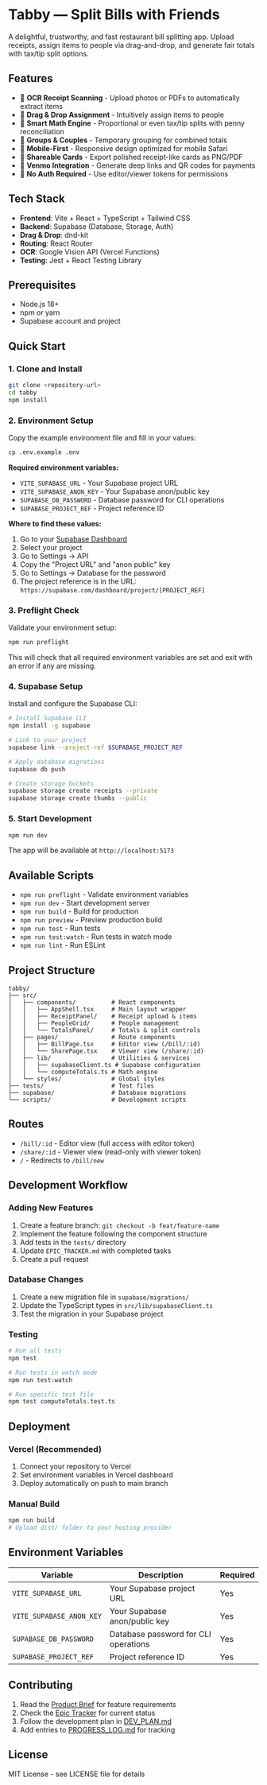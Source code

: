 # Tabby — Split Bills with Friends

A delightful, trustworthy, and fast restaurant bill splitting app. Upload receipts, assign items to people via drag-and-drop, and generate fair totals with tax/tip split options.

## Features

- 📸 **OCR Receipt Scanning** - Upload photos or PDFs to automatically extract items
- 🎯 **Drag & Drop Assignment** - Intuitively assign items to people
- 🧮 **Smart Math Engine** - Proportional or even tax/tip splits with penny reconciliation
- 👥 **Groups & Couples** - Temporary grouping for combined totals
- 📱 **Mobile-First** - Responsive design optimized for mobile Safari
- 🔗 **Shareable Cards** - Export polished receipt-like cards as PNG/PDF
- 💸 **Venmo Integration** - Generate deep links and QR codes for payments
- 🔐 **No Auth Required** - Use editor/viewer tokens for permissions

## Tech Stack

- **Frontend**: Vite + React + TypeScript + Tailwind CSS
- **Backend**: Supabase (Database, Storage, Auth)
- **Drag & Drop**: dnd-kit
- **Routing**: React Router
- **OCR**: Google Vision API (Vercel Functions)
- **Testing**: Jest + React Testing Library

## Prerequisites

- Node.js 18+ 
- npm or yarn
- Supabase account and project

## Quick Start

### 1. Clone and Install

```bash
git clone <repository-url>
cd tabby
npm install
```

### 2. Environment Setup

Copy the example environment file and fill in your values:

```bash
cp .env.example .env
```

**Required environment variables:**
- `VITE_SUPABASE_URL` - Your Supabase project URL
- `VITE_SUPABASE_ANON_KEY` - Your Supabase anon/public key
- `SUPABASE_DB_PASSWORD` - Database password for CLI operations
- `SUPABASE_PROJECT_REF` - Project reference ID

**Where to find these values:**
1. Go to your [Supabase Dashboard](https://supabase.com/dashboard)
2. Select your project
3. Go to Settings → API
4. Copy the "Project URL" and "anon public" key
5. Go to Settings → Database for the password
6. The project reference is in the URL: `https://supabase.com/dashboard/project/[PROJECT_REF]`

### 3. Preflight Check

Validate your environment setup:

```bash
npm run preflight
```

This will check that all required environment variables are set and exit with an error if any are missing.

### 4. Supabase Setup

Install and configure the Supabase CLI:

```bash
# Install Supabase CLI
npm install -g supabase

# Link to your project
supabase link --project-ref $SUPABASE_PROJECT_REF

# Apply database migrations
supabase db push

# Create storage buckets
supabase storage create receipts --private
supabase storage create thumbs --public
```

### 5. Start Development

```bash
npm run dev
```

The app will be available at `http://localhost:5173`

## Available Scripts

- `npm run preflight` - Validate environment variables
- `npm run dev` - Start development server
- `npm run build` - Build for production
- `npm run preview` - Preview production build
- `npm run test` - Run tests
- `npm run test:watch` - Run tests in watch mode
- `npm run lint` - Run ESLint

## Project Structure

```
tabby/
├── src/
│   ├── components/          # React components
│   │   ├── AppShell.tsx     # Main layout wrapper
│   │   ├── ReceiptPanel/    # Receipt upload & items
│   │   ├── PeopleGrid/      # People management
│   │   └── TotalsPanel/     # Totals & split controls
│   ├── pages/               # Route components
│   │   ├── BillPage.tsx     # Editor view (/bill/:id)
│   │   └── SharePage.tsx    # Viewer view (/share/:id)
│   ├── lib/                 # Utilities & services
│   │   ├── supabaseClient.ts # Supabase configuration
│   │   └── computeTotals.ts # Math engine
│   └── styles/              # Global styles
├── tests/                   # Test files
├── supabase/                # Database migrations
└── scripts/                 # Development scripts
```

## Routes

- `/bill/:id` - Editor view (full access with editor token)
- `/share/:id` - Viewer view (read-only with viewer token)
- `/` - Redirects to `/bill/new`

## Development Workflow

### Adding New Features

1. Create a feature branch: `git checkout -b feat/feature-name`
2. Implement the feature following the component structure
3. Add tests in the `tests/` directory
4. Update `EPIC_TRACKER.md` with completed tasks
5. Create a pull request

### Database Changes

1. Create a new migration file in `supabase/migrations/`
2. Update the TypeScript types in `src/lib/supabaseClient.ts`
3. Test the migration in your Supabase project

### Testing

```bash
# Run all tests
npm test

# Run tests in watch mode
npm run test:watch

# Run specific test file
npm test computeTotals.test.ts
```

## Deployment

### Vercel (Recommended)

1. Connect your repository to Vercel
2. Set environment variables in Vercel dashboard
3. Deploy automatically on push to main branch

### Manual Build

```bash
npm run build
# Upload dist/ folder to your hosting provider
```

## Environment Variables

| Variable | Description | Required |
|----------|-------------|----------|
| `VITE_SUPABASE_URL` | Your Supabase project URL | Yes |
| `VITE_SUPABASE_ANON_KEY` | Your Supabase anon/public key | Yes |
| `SUPABASE_DB_PASSWORD` | Database password for CLI operations | Yes |
| `SUPABASE_PROJECT_REF` | Project reference ID | Yes |

## Contributing

1. Read the [Product Brief](PRODUCT_BRIEF.md) for feature requirements
2. Check the [Epic Tracker](EPIC_TRACKER.md) for current status
3. Follow the development plan in [DEV_PLAN.md](DEV_PLAN.md)
4. Add entries to [PROGRESS_LOG.md](PROGRESS_LOG.md) for tracking

## License

MIT License - see LICENSE file for details
